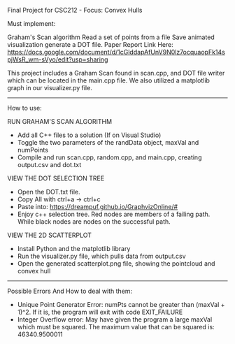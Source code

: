 Final Project for CSC212 - Focus: Convex Hulls

Must implement:

Graham's Scan algorithm
Read a set of points from a file
Save animated visualization
generate a DOT file.
Paper Report Link Here: https://docs.google.com/document/d/1cGlddapAfUnV9N0lz7ocquaopFk14spjWsR_wm-sVyo/edit?usp=sharing

This project includes a Graham Scan found in scan.cpp, and DOT file writer which can be located in the main.cpp file. We also utilized a matplotlib graph in our visualizer.py file. 

-------------------------------------------------------------------------------------------------------------------------------------------------------------------------

How to use:

RUN GRAHAM'S SCAN ALGORITHM
- Add all C++ files to a solution (If on Visual Studio)
- Toggle the two parameters of the randData object, maxVal and numPoints
- Compile and run scan.cpp, random.cpp, and main.cpp, creating output.csv and dot.txt

VIEW THE DOT SELECTION TREE
- Open the DOT.txt file.
- Copy All with ctrl+a -> ctrl+c
- Paste into: https://dreampuf.github.io/GraphvizOnline/#
- Enjoy c++ selection tree. Red nodes are members of a failing path. While black nodes are nodes on the successful path. 

VIEW THE 2D SCATTERPLOT
- Install Python and the matplotlib library
- Run the visualizer.py file, which pulls data from output.csv
- Open the generated scatterplot.png file, showing the pointcloud and convex hull

-------------------------------------------------------------------------------------------------------------------------------------------------------------------------

Possible Errors And How to deal with them:

- Unique Point Generator Error: numPts cannot be greater than (maxVal + 1)^2. If it is, the program will exit with code EXIT_FAILURE
- Integer Overflow error: May have given the program a large maxVal which must be squared. The maximum value that can be squared is: 46340.9500011
